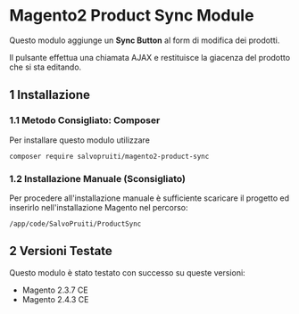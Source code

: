 # Magento2 Product Sync Module

Questo modulo aggiunge un **Sync Button** al form di modifica dei prodotti.

Il pulsante effettua una chiamata AJAX e restituisce la giacenza del prodotto che 
si sta editando.

## 1 Installazione

### 1.1 Metodo Consigliato: Composer

Per installare questo modulo utilizzare

```
composer require salvopruiti/magento2-product-sync
```

### 1.2 Installazione Manuale (Sconsigliato)

Per procedere all'installazione manuale è sufficiente scaricare il progetto ed inserirlo 
nell'installazione Magento nel percorso:

```
/app/code/SalvoPruiti/ProductSync
```

## 2 Versioni Testate

Questo modulo è stato testato con successo su queste versioni:

- Magento 2.3.7 CE
- Magento 2.4.3 CE
